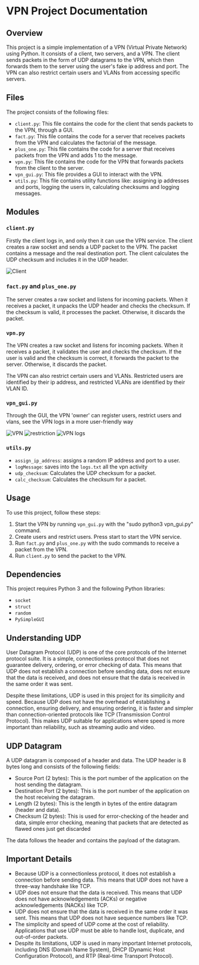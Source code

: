# VPN Project Documentation

## Overview

This project is a simple implementation of a VPN (Virtual Private Network) using Python. It consists of a client, two servers, and a VPN. The client sends packets in the form of UDP datagrams to the VPN, which then forwards them to the server using the user's fake ip address and port. The VPN can also restrict certain users and VLANs from accessing specific servers.

## Files

The project consists of the following files:

- `client.py`: This file contains the code for the client that sends packets to the VPN, through a GUI.
- `fact.py`: This file contains the code for a server that receives packets from the VPN and calculates the factorial of the message.
- `plus_one.py`: This file contains the code for a server that receives packets from the VPN and adds 1 to the message.
- `vpn.py`: This file contains the code for the VPN that forwards packets from the client to the server.
- `vpn_gui.py`: This file provides a GUI to interact with the VPN.
- `utils.py`: This file contains utility functions like: assigning ip addresses and ports, logging the users in, calculating checksums and logging messages.

## Modules

### `client.py`

Firstly the client logs in, and only then it can use the VPN service. The client creates a raw socket and sends a UDP packet to the VPN. The packet contains a message and the real destination port. The client calculates the UDP checksum and includes it in the UDP header.

![Client](cl.png#aligncenter)

### `fact.py` and `plus_one.py`

The server creates a raw socket and listens for incoming packets. When it receives a packet, it unpacks the UDP header and checks the checksum. If the checksum is valid, it processes the packet. Otherwise, it discards the packet.

### `vpn.py`

The VPN creates a raw socket and listens for incoming packets. When it receives a packet, it validates the user and checks the checksum. If the user is valid and the checksum is correct, it forwards the packet to the server. Otherwise, it discards the packet.

The VPN can also restrict certain users and VLANs. Restricted users are identified by their ip address, and restricted VLANs are identified by their VLAN ID.

### `vpn_gui.py`

Through the GUI, the VPN 'owner' can register users, restrict users and vlans, see the VPN logs in a more user-friendly way

![VPN](gui.PNG)
![restriction](restr.png)
![VPN logs](logs.png)

### `utils.py`

- `assign_ip_address`: assigns a random IP address and port to a user.
- `logMessage`: saves into the `logs.txt` all the vpn activity
- `udp_checksum`: Calculates the UDP checksum for a packet.
- `calc_checksum`: Calculates the checksum for a packet.

## Usage

To use this project, follow these steps:

1. Start the VPN by running `vpn_gui.py` with the "sudo python3 vpn_gui.py" command.
2. Create users and restrict users. Press start to start the VPN service.
3. Run `fact.py` and `plus_one.py` with the sudo commands to receive a packet from the VPN.
4. Run `client.py` to send the packet to the VPN.

## Dependencies

This project requires Python 3 and the following Python libraries:

- `socket`
- `struct`
- `random`
- `PySimpleGUI`

## Understanding UDP

User Datagram Protocol (UDP) is one of the core protocols of the Internet protocol suite. It is a simple, connectionless protocol that does not guarantee delivery, ordering, or error checking of data. This means that UDP does not establish a connection before sending data, does not ensure that the data is received, and does not ensure that the data is received in the same order it was sent.

Despite these limitations, UDP is used in this project for its simplicity and speed. Because UDP does not have the overhead of establishing a connection, ensuring delivery, and ensuring ordering, it is faster and simpler than connection-oriented protocols like TCP (Transmission Control Protocol). This makes UDP suitable for applications where speed is more important than reliability, such as streaming audio and video.

## UDP Datagram

A UDP datagram is composed of a header and data. The UDP header is 8 bytes long and consists of the following fields:

- Source Port (2 bytes): This is the port number of the application on the host sending the datagram.
- Destination Port (2 bytes): This is the port number of the application on the host receiving the datagram.
- Length (2 bytes): This is the length in bytes of the entire datagram (header and data).
- Checksum (2 bytes): This is used for error-checking of the header and data, simple error checking, meaning that packets that are detected as flawed ones just get discarded

The data follows the header and contains the payload of the datagram.

## Important Details

- Because UDP is a connectionless protocol, it does not establish a connection before sending data. This means that UDP does not have a three-way handshake like TCP.
- UDP does not ensure that the data is received. This means that UDP does not have acknowledgements (ACKs) or negative acknowledgements (NACKs) like TCP.
- UDP does not ensure that the data is received in the same order it was sent. This means that UDP does not have sequence numbers like TCP.
- The simplicity and speed of UDP come at the cost of reliability. Applications that use UDP must be able to handle lost, duplicate, and out-of-order packets.
- Despite its limitations, UDP is used in many important Internet protocols, including DNS (Domain Name System), DHCP (Dynamic Host Configuration Protocol), and RTP (Real-time Transport Protocol).
